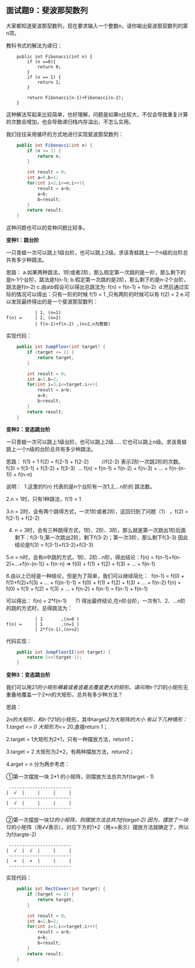 ## 面试题9：斐波那契数列

大家都知道斐波那契数列，现在要求输入一个整数n，请你输出斐波那契数列的第n项。

教科书式的解法为递归：
```
    public int Fibonacci(int n) {
        if (n ==0){
            return 0;
        }
        if (n == 1) {
            return 1;
        }

        return Fibonacci(n-1)+Fibonacci(n-2);
    }
```

这种解法写起来比较简单，也好理解，问题是如果n比较大，不仅会导致重复计算的次数会增加，也会导致递归栈内存溢出，不怎么实用。

我们往往采用循环的方式地进行实现斐波那契数列：
```java
    public int Fibonacci(int n) {
        if (n <= 1) {
            return n;
        }

        int result = 0;
        int a=0,b=1;
        for(int i=2;i<=n;i++){
            result = a+b;
            a=b;
            b=result;
        }
        return result;
    }

```

这种问题也可以的变种问题比较多。

**变种1：跳台阶**

一只青蛙一次可以跳上1级台阶，也可以跳上2级。求该青蛙跳上一个n级的台阶总共有多少种跳法。

思路：
a.如果两种跳法，1阶或者2阶，那么假定第一次跳的是一阶，那么剩下的是n-1个台阶，跳法是f(n-1);
b.假定第一次跳的是2阶，那么剩下的是n-2个台阶，跳法是f(n-2)
c.由a\b假设可以得出总跳法为: f(n) = f(n-1) + f(n-2) 
d.然后通过实际的情况可以得出：只有一阶的时候 f(1) = 1 ,只有两阶的时候可以有 f(2) = 2
e.可以发现最终得出的是一个斐波那契数列：

```
           | 1, (n=1)
f(n) =     | 2, (n=2)
           | f(n-1)+f(n-2) ,(n>2,n为整数)
```

实现代码：
```java
    public int JumpFloor(int target) {
        if (target <= 2) {
            return target;
        }

        int result = 0;
        int a=1,b=2;
        for(int i=3;i<=target;i++){
            result = a+b;
            a=b;
            b=result;
        }
        return result;
    }
```


**变种2：变态跳台阶**

一只青蛙一次可以跳上1级台阶，也可以跳上2级……它也可以跳上n级。求该青蛙跳上一个n级的台阶总共有多少种跳法。

思路：
f(1) = 1
f(2) = f(2-1) + f(2-2)         //f(2-2) 表示2阶一次跳2阶的次数。
f(3) = f(3-1) + f(3-2) + f(3-3) 
...
f(n) = f(n-1) + f(n-2) + f(n-3) + ... + f(n-(n-1)) + f(n-n) 
 

说明： 
1.这里的f(n) 代表的是n个台阶有一次1,2,...n阶的 跳法数。

2.n = 1时，只有1种跳法，f(1) = 1

3.n = 2时，会有两个跳得方式，一次1阶或者2阶，这回归到了问题（1） ，f(2) = f(2-1) + f(2-2)


4. n = 3时，会有三种跳得方式，1阶、2阶、3阶，那么就是第一次跳出1阶后面剩下：f(3-1);第一次跳出2阶，剩下f(3-2)；第一次3阶，那么剩下f(3-3)
因此结论是f(3) = f(3-1)+f(3-2)+f(3-3)

5.n = n时，会有n中跳的方式，1阶、2阶...n阶，得出结论：f(n) = f(n-1)+f(n-2)+...+f(n-(n-1)) + f(n-n) => f(0) + f(1) + f(2) + f(3) + ... + f(n-1)


6.由以上已经是一种结论，但是为了简单，我们可以继续简化：
 f(n-1) = f(0) + f(1)+f(2)+f(3) + ... + f((n-1)-1) = f(0) + f(1) + f(2) + f(3) + ... + f(n-2)
f(n) = f(0) + f(1) + f(2) + f(3) + ... + f(n-2) + f(n-1) = f(n-1) + f(n-1)

可以得出：
f(n) = 2*f(n-1)
    
7) 得出最终结论,在n阶台阶，一次有1、2、...n阶的跳的方式时，总得跳法为：
```
           | 1       ,(n=0 ) 
f(n) =     | 1       ,(n=1 )
           | 2*f(n-1),(n>=2)
```


代码实现：
```java
    public int JumpFloorII(int target) {
        return 1<<(target-1);
    }
```

**变种3：变态跳台阶**

我们可以用2*1的小矩形横着或者竖着去覆盖更大的矩形。请问用n个2*1的小矩形无重叠地覆盖一个2*n的大矩形，总共有多少种方法？

思路：


2*n的大矩形，和n个2*1的小矩形，其中target*2为大矩阵的大小
有以下几种情形：
1.target <= 0 大矩形为<= 2*0,直接return 1；

2.target = 1大矩形为2*1，只有一种摆放方法，return1；

3.target = 2 大矩形为2*2，有两种摆放方法，return2；

4.arget = n 分为两步考虑：

①第一次摆放一块 2*1 的小矩阵，则摆放方法总共为f(target - 1)
```
 ------------------------
|  √  |     |     |     |
 ------------------------
|  √  |     |     |     |
 ------------------------
```

②第一次摆放一块1*2的小矩阵，则摆放方法总共为f(target-2)
因为，摆放了一块1*2的小矩阵（用√√表示），对应下方的1*2（用××表示）摆放方法就确定了，所以为f(targte-2)

```
 ------------------------
|  √  |  √  |     |     |
 ------------------------
|  ×  |  ×  |     |     |
 ------------------------
```

实现代码：
```java
    public int RectCover(int target) {
        if (target <= 2) {
            return target;
        }

        int result = 0;
        int a=1,b=2;
        for(int i=3;i<=target;i++){
            result = a+b;
            a=b;
            b=result;
        }
        return result;
    }
```


